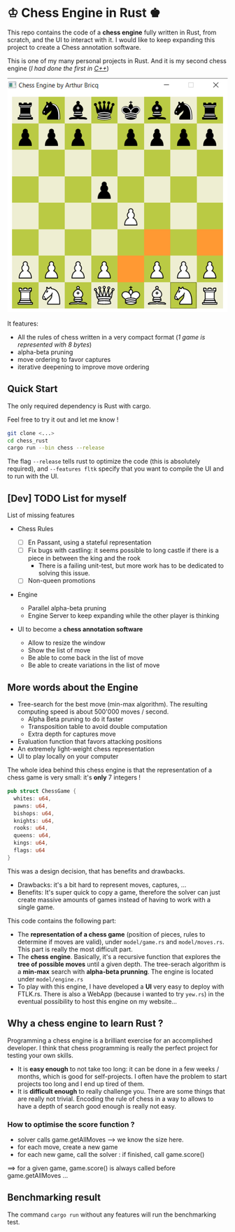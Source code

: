 # ♔ Chess Engine in Rust ♚

This repo contains the code of a **chess engine** fully written in Rust, from scratch, and the UI to interact with it. I would like to keep expanding this project to create a Chess annotation software.

This is one of my many personal projects in Rust. And it is my second chess engine (*I had done the first in [C++](https://github.com/arthurBricq/chess_cpp)*)

![](screenshot.png)

It features:
- All the rules of chess written in a very compact format (*1 game is represented with 8 bytes*)
- alpha-beta pruning
- move ordering to favor captures
- iterative deepening to improve move ordering


## Quick Start

The only required dependency is Rust with cargo.

Feel free to try it out and let me know !

```bash
git clone <...>
cd chess_rust
cargo run --bin chess --release
```

The flag `--release` tells rust to optimize the code (this is absolutely required), and `--features fltk` specify that you want to compile the UI and to run with the UI.

## [Dev] TODO List for myself

List of missing features

- Chess Rules
  - [ ] En Passant, using a stateful representation
  - [ ] Fix bugs with castling: it seems possible to long castle if there is a piece in between the king and the rook
    - There is a failing unit-test, but more work has to be dedicated to solving this issue.
  - [ ] Non-queen promotions

- Engine
  - Parallel alpha-beta pruning
  - Engine Server to keep expanding while the other player is thinking

- UI to become a **chess annotation software**
  - Allow to resize the window
  - Show the list of move
  - Be able to come back in the list of move
  - Be able to create variations in the list of move

## More words about the Engine

- Tree-search for the best move (min-max algorithm). The resulting computing speed is about 500'000 moves / second.
  - Alpha Beta pruning to do it faster
  - Transposition table to avoid double computation
  - Extra depth for captures move
- Evaluation function that favors attacking positions
- An extremely light-weight chess representation
- UI to play locally on your computer

The whole idea behind this chess engine is that the representation of a chess game is very small: it's **only** 7 integers !

```rust
pub struct ChessGame {
  whites: u64,
  pawns: u64,
  bishops: u64,
  knights: u64,
  rooks: u64,
  queens: u64,
  kings: u64,
  flags: u64
}
```

This was a design decision, that has benefits and drawbacks. 
- Drawbacks: it's a bit hard to represent moves, captures, ...
- Benefits: It's super quick to copy a game, therefore the solver can just create massive amounts of games instead of 
  having to work with a single game.

This code contains the following part:
- The **representation of a chess game** (position of pieces, rules to determine if moves are valid), under `model/game.rs` and `model/moves.rs`. This part is really the most difficult part.
- The **chess engine**. Basically, it's a recursive function that explores the **tree of possible moves** until a given depth. The tree-serach algorithm is a **min-max** search with **alpha-beta prunning**. The engine is located under `model/engine.rs`
- To play with this engine, I have developed a **UI** very easy to deploy with FTLK.rs. There is also a WebApp (because i wanted to try `yew.rs`) in the eventual possibility to host this engine on my website...


## Why a chess engine to learn Rust ? 

Programming a chess engine is a brilliant exercise for an accomplished developer. I think that chess programming is really the perfect project for testing your own skills. 
- It is **easy enough** to not take too long: it can be done in a few weeks / months, which is good for self-projects. I often have the problem to start projects too long and I end up tired of them.
- It is **difficult enough** to really challenge you. There are some things that are really not trivial. Encoding the rule of chess in a way to allows to have a depth of search good enough is really not easy.

### How to optimise the score function ? 

- solver calls game.getAllMoves --> we know the size here.
- for each move, create a new game 
- for each new game, call the solver : if finished, call game.score()

==> for a given game, game.score() is always called before game.getAllMoves ... 

## Benchmarking result

The command `cargo run` without any features will run the benchmarking test.


